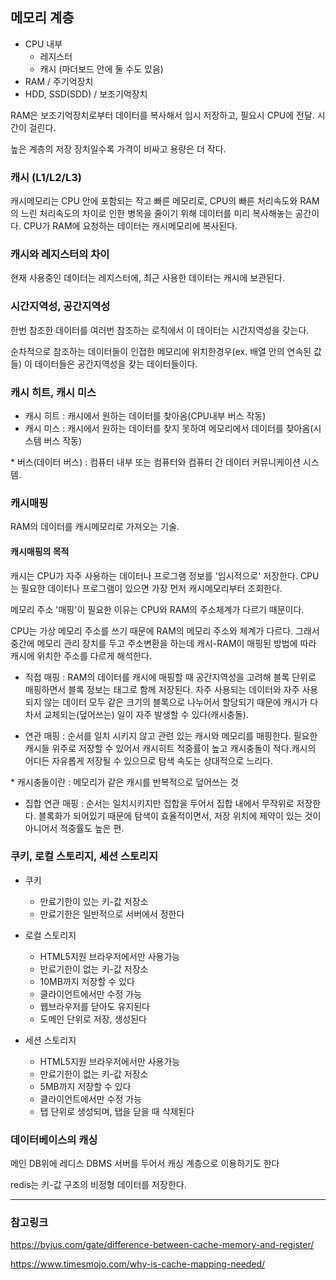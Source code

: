 ## 메모리 계층

- CPU 내부
  - 레지스터
  - 캐시 (마더보드 안에 둘 수도 있음)
- RAM / 주기억장치
- HDD, SSD(SDD) / 보조기억장치

RAM은 보조기억장치로부터 데이터를 복사해서 임시 저장하고, 필요시 CPU에 전달. 시간이 걸린다.

높은 계층의 저장 장치일수록 가격이 비싸고 용량은 더 작다.

### 캐시 (L1/L2/L3)

캐시메모리는 CPU 안에 포함되는 작고 빠른 메모리로, CPU의 빠른 처리속도와 RAM의 느린 처리속도의 차이로 인한 병목을 줄이기 위해 데이터를 미리 복사해놓는 공간이다. CPU가 RAM에 요청하는 데이터는 캐시메모리에 복사된다.

### 캐시와 레지스터의 차이

현재 사용중인 데이터는 레지스터에, 최근 사용한 데이터는 캐시에 보관된다.

### 시간지역성, 공간지역성

한번 참조한 데이터를 여러번 참조하는 로직에서 이 데이터는 시간지역성을 갖는다.

순차적으로 참조하는 데이터들이 인접한 메모리에 위치한경우(ex. 배열 안의 연속된 값들) 이 데이터들은 공간지역성을 갖는 데이터들이다.

### 캐시 히트, 캐시 미스

- 캐시 히트 : 캐시에서 원하는 데이터를 찾아옴(CPU내부 버스 작동)
- 캐시 미스 : 캐시에서 원하는 데이터를 찾지 못하여 메모리에서 데이터를 찾아옴(시스템 버스 작동)

\* 버스(데이터 버스) : 컴퓨터 내부 또는 컴퓨터와 컴퓨터 간 데이터 커뮤니케이션 시스템.

### 캐시매핑

RAM의 데이터를 캐시메모리로 가져오는 기술.

#### 캐시매핑의 목적

캐시는 CPU가 자주 사용하는 데이터나 프로그램 정보를 '임시적으로' 저장한다. CPU는 필요한 데이터나 프로그램이 있으면 가장 먼저 캐시메모리부터 조회한다.

메모리 주소 '매핑'이 필요한 이유는 CPU와 RAM의 주소체계가 다르기 때문이다.

CPU는 가상 메모리 주소를 쓰기 때문에
RAM의 메모리 주소와 체계가 다르다. 그래서 중간에 메모리 관리 장치를 두고 주소변환을 하는데 캐시-RAM이 매핑된 방법에 따라 캐시에 위치한 주소를 다르게 해석한다.

- 직접 매핑 : RAM의 데이터를 캐시에 매핑할 때 공간지역성을 고려해 블록 단위로 매핑하면서 블록 정보는 태그로 함께 저장된다. 자주 사용되는 데이터와 자주 사용되지 않는 데이터 모두 같은 크기의 블록으로 나누어서 할당되기 때문에 캐시가 다 차서 교체되는(덮어쓰는) 일이 자주 발생할 수 있다(캐시충돌).

- 연관 매핑 : 순서를 일치 시키지 않고 관련 있는 캐시와 메모리를 매핑한다.
  필요한 캐시들 위주로 저장할 수 있어서 캐시히트 적중률이 높고 캐시충돌이 적다.캐시의 어디든 자유롭게 저장될 수 있으므로 탐색 속도는 상대적으로 느리다.

\* 캐시충돌이란 : 메모리가 같은 캐시를 반복적으로 덮어쓰는 것

- 집합 연관 매핑 : 순서는 일치시키지만 집합을 두어서 집합 내에서 무작위로 저장한다. 블록화가 되어있기 때문에 탐색이 효율적이면서, 저장 위치에 제약이 있는 것이 아니어서 적중률도 높은 편.

### 쿠키, 로컬 스토리지, 세션 스토리지

* 쿠키 
  * 만료기한이 있는 키-값 저장소
  * 만료기한은 일반적으로 서버에서 정한다

* 로컬 스토리지  
  * HTML5지원 브라우저에서만 사용가능
  * 만료기한이 없는 키-값 저장소 
  * 10MB까지 저장할 수 있다
  * 클라이언트에서만 수정 가능
  * 웹브라우저를 닫아도 유지된다
  * 도메인 단위로 저장, 생성된다

* 세션 스토리지 
  * HTML5지원 브라우저에서만 사용가능
  * 만료기한이 없는 키-값 저장소 
  * 5MB까지 저장할 수 있다
  * 클라이언트에서만 수정 가능
  * 탭 단위로 생성되며, 탭을 닫을 때 삭제된다 


### 데이터베이스의 캐싱 
메인 DB위에 레디스 DBMS 서버를 두어서 캐싱 계층으로 이용하기도 한다

redis는 키-값 구조의 비정형 데이터를 저장한다.

---

### 참고링크

https://byjus.com/gate/difference-between-cache-memory-and-register/

https://www.timesmojo.com/why-is-cache-mapping-needed/
